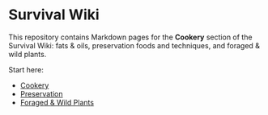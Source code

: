 # Survival Wiki

This repository contains Markdown pages for the **Cookery** section of the Survival Wiki: fats & oils, preservation foods and techniques, and foraged & wild plants.

Start here:  
- [Cookery](cookery.md)  
- [Preservation](preservation.md)  
- [Foraged & Wild Plants](plants-index.md)
